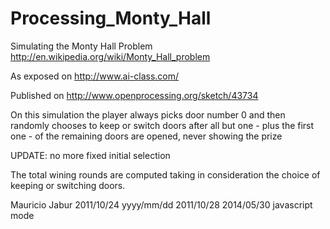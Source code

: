 Processing_Monty_Hall
=====================

Simulating the Monty Hall Problem
http://en.wikipedia.org/wiki/Monty_Hall_problem

As exposed on http://www.ai-class.com/

Published on http://www.openprocessing.org/sketch/43734

On this simulation the player always picks
door number 0 and then randomly chooses to keep
or switch doors after all but one - plus the first 
one - of the remaining doors are opened, never
showing the prize

UPDATE: no more fixed initial selection

The total wining rounds are computed taking in
consideration the choice of keeping or switching
doors.

Mauricio Jabur
2011/10/24 yyyy/mm/dd
2011/10/28
2014/05/30 javascript mode
